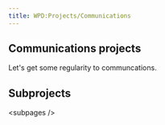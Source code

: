 ```yaml
---
title: WPD:Projects/Communications
---
```

<h2><span class="mw-headline" id="Communications_projects">Communications projects</span></h2>
<p>Let's get some regularity to communcations.
</p>
<h2><span class="mw-headline" id="Subprojects">Subprojects</span></h2>
<p>&lt;subpages /&gt;
</p>
<dl><dd>&#160;</dd></dl>

<!-- 
NewPP limit report
CPU time usage: 0.006 seconds
Real time usage: 0.006 seconds
Preprocessor visited node count: 6/1000000
Preprocessor generated node count: 12/1000000
Post‐expand include size: 0/2097152 bytes
Template argument size: 0/2097152 bytes
Highest expansion depth: 2/40
Expensive parser function count: 0/100
-->

<!-- 
Transclusion expansion time report (%,ms,calls,template)
100.00%    0.000      1 - -total
-->

<!-- Saved in parser cache with key wpwiki:pcache:idhash:8203-0!*!*!!*!*!*!esi=1 and timestamp 20150731111100 and revision id 30889
 -->
